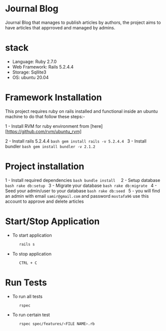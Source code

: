 # Journal Blog

Journal Blog that manages to publish articles by authors, the project aims to have articles that apprroved and managed by admins.


# stack 

- Language: Ruby 2.7.0
- Web Framework: Rails 5.2.4.4
- Storage: Sqllite3
- OS: ubuntu 20.04

# Framework Installation
 
 This project requires ruby on rails installed and functional inside an ubuntu machine to do that follow these steps:- 

 1 - Install RVM for ruby environment from [here][https://github.com/rvm/ubuntu_rvm]
 
 2 - Install rails 5.2.4.4
    ```bash
        gem install rails -v 5.2.4.4
    ```
 3 - Install bundler 
    ```bash
        gem install bundler -v 2.1.2
    ```

# Project installation 

 1 - Install required dependencies
    ```bash
        bundle install 
    ```
 2 - Setup database
    ```bash
        rake db:setup
    ```
 3 - Migrate your database
    ```bash
        rake db:migrate
    ```
4 - Seed your admin/user to your database
    ```bash
        rake db:seed
    ```
5 - you will find an admin with email `samir@gmail.com` and password `mostafa96` use this account to approve and delete articles

# Start/Stop Application

* To start application 
    ```bash
       rails s
    ```

* To stop application 
    ```
       CTRL + C
    ```

# Run Tests

* To run all tests 
    ```bash
       rspec
    ```

* To run certain test 
    ```bash
       rspec spec/features/<FILE NAME>.rb
    ```